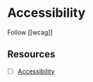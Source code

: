 # Accessibility

Follow [[wcag]]

## Resources

- [ ] [Accessibility](https://reactjs.org/docs/accessibility.html)
